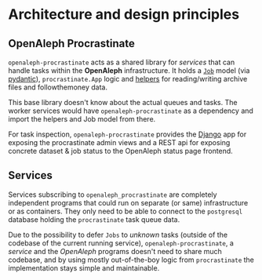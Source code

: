 # Architecture and design principles

## OpenAleph Procrastinate

`openaleph-procrastinate` acts as a shared library for _services_ that can handle tasks within the **OpenAleph** infrastructure. It holds a [`Job`](./reference/model.md) model (via [pydantic](https://docs.pydantic.dev/)), `procrastinate.App` logic and [helpers](./reference/helpers.md) for reading/writing archive files and followthemoney data.

This base library doesn't know about the actual queues and tasks. The worker services would have `openaleph-procrastinate` as a dependency and import the helpers and Job model from there.

For task inspection, `openaleph-procrastinate` provides the [Django](https://www.djangoproject.com/) app for exposing the procrastinate admin views and a REST api for exposing concrete dataset & job status to the OpenAleph status page frontend.

## Services

Services subscribing to `openaleph_procrastinate` are completely independent programs that could run on separate (or same) infrastructure or as containers. They only need to be able to connect to the `postgresql` database holding the `procrastinate` task queue data.

Due to the possibility to defer `Jobs` to _unknown_ tasks (outside of the codebase of the current running service), `openaleph-procrastinate`, a _service_ and the _OpenAleph_ programs doesn't need to share much codebase, and by using mostly out-of-the-boy logic from `procrastinate` the implementation stays simple and maintainable.
